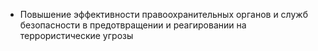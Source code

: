 - Повышение эффективности правоохранительных органов и служб безопасности в предотвращении и реагировании на террористические угрозы